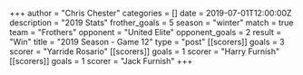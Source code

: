 +++
author = "Chris Chester"
categories = []
date = 2019-07-01T12:00:00Z
description = "2019 Stats"
frother_goals = 5
season = "winter"
match = true
team = "Frothers"
opponent = "United Elite"
opponent_goals = 2
result = "Win"
title = "2019 Season - Game 12"
type = "post"
[[scorers]]
goals = 3
scorer = "Yarride Rosario"
[[scorers]]
goals = 1
scorer = "Harry Furnish"
[[scorers]]
goals = 1
scorer = "Jack Furnish"
+++
